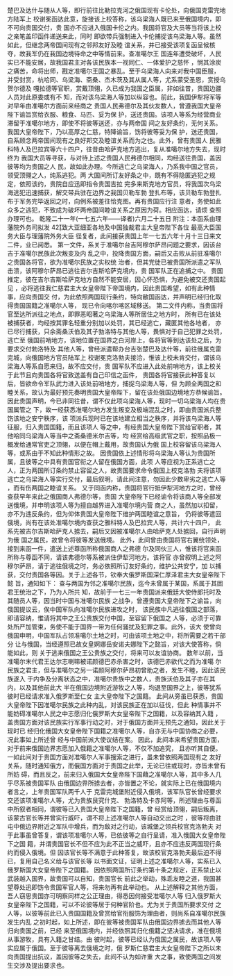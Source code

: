 <!-- { "loadSidebar": true } -->
楚巴及达什与随从人等，即行前往比勒拉克河之俄国现有卡伦处，向俄国克雷完地方陆军上
校谢冕函达此意，旋接该上校答称，该乌梁海人既已来至俄国境内，即不可向贵国交付，贵
国亦不应进入俄国卡伦之内。我国将官及大员等当将该上校之亲笔盖印函件递送来此，同时
即欲带兵强制进入卡伦捕捉该乌梁海人等。虽然如此，但继念两帝国间现有之邻邦友好及睦
谊关系，并已接受该项复函呈候核夺，故我军仍在我国边境待命之中等情前来。查准噶尔王
国连年遭受破坏，人民实已不能安居，故我国君主对各该民族本一视同仁、一体爱护之慈怀
，悯其涂炭之痛苦，命将出师，戡定准噶尔王国之暴乱。至于乌梁海人向来对我中国臣服，
并受封赏，杭哈同、乌梁海、斋桑、杰木茨及其从属人等，尤系蒙受圣恩，赏授乌贺尔德及
嘎拉德等官职，赏戴顶翎，久已成为我国之臣属，非如往昔，贵国边疆人员对此原委或有不
知，而对该乌梁海人等加以纵容也。前此，我国伊犁将军等对早年由准噶尔方面前来经商之
贵国人民弗德尔及其伙友数人，曾遵我国大皇帝陛下谕旨赏给衣服、粮食、马匹、妥为保
护，送还贵国。该项人等系为经营商业滞留于准噶尔地方，即使不将彼等送还，亦与两帝国
间之友好条约，无何关系。我国大皇帝陛下，乃以高厚之仁慈，特降谕旨，饬将彼等妥为保
护，送还贵国，自系顾念两帝国间现有之良好邦交及睦谊关系而为之也。此外，曾有贵国人
民雅科特人及巴拉宾等六十四户，往昔由哈萨克地方逃出，复从准噶尔地方失去，现时终为
我国大员等寻获，与对待上述之贵国人民弗德尔相同，均经送往贵国，盖因彼等均为贵国之人
民，故如此办理。今所逃亡之乌梁海人，乃系我中国之官员，领受顶翎之人，纯系逃犯。两
大国间所订友好条之中，既有不得隐匿逃犯之规定，依照该约，贵院自应迅即指令贵国吉拉
完多来斯克地方官员，将我国次乌梁海逃犯迅速捕获，解交带兵驻在边界之我国贝勒车勃
登扎布等，该贝勒车勃登扎布于军务完毕返回之时，向例系被差往恰克图。再有贵国应行注
意者，务使如此众多之逃犯，不致成为破坏两帝国间睦谊关系之原因为荷。相应函达，请烦
查照办理可也。
乾隆二十一年(一七五六年——译者)六月二十五日
附注：本函系由理藩院外务司拟发
42致大亚细亚各地及中国独裁君主大皇帝陛下各位
最高大臣国务大臣与理藩院外务大臣
径复者，此间接获贵国上年一七五六年十月十三日来文二件，业已阅悉。
第一文件，系关于准噶尔台吉阿穆尔萨昂问题之要求，因该台吉于准噶尔民族此次叛变及内
乱之中，投降贵国方面，嗣后又击败从前驻准噶尔之贵国各将官，欲为准噶尔民族之实权统
治者，但其党徒已被贵国所派遣之军队击溃，该阿穆尔萨昂已逃往吉尔吉斯哈萨克境内，贵
国军队正在追捕之中。
贵国推定，彼在吉尔吉斯哈萨克地方自然不能安居，因心怀恐惧，为避免被交还贵国起见
，必将逃往我仁慈君主大女皇帝陛下帝国境内，因此贵国希望，如有此种情事，应向贵国交
付，为此依照两国现行条约，特向敝国函达，并声明已经归化取得贵国国籍之准噶尔人等，
现已令向喀尔喀区域移送。
第二文件内称，当贵国将官至达所派往之地点，即罪恶昭著之乌梁海人等所居住之地方时，
所有已在该处被捕获者，均经按其罪名轻重分别加以处罚，其已经逃亡，藏匿其他各地者，
亦已尽行捕获，只余斋桑沃伯及其子勃洛特与其他人等，畏惧对于自己犯罪之处罚，逃亡至
俄国前哨地方，该地位置在国界之白河岸上，各将官等到达该处之后，为要求交付勃洛特及
其他人等，曾经派遣帮办台吉张楚巴及达什等，前往俄属克雷完城，向俄国地方官员陆军上
校谢冕克洛勃夫接洽，惟该上校未肯交付，谓该乌梁海人等系自愿来归，故不应交付，贵
国军队不应进入此处前哨地方，该上校关于此节且向贵国各将官致送盖有自己印信之函件，
贵国各将官接获此种答复以后，皆欲命令军队武力进入该处前哨地方，捕捉乌梁海人等，但
为顾全两国之和睦关系，故认为最好预先奏明贵国大皇帝陛下，留在该处俄国边境地方恭候谕旨。
因此贵国声明，今已非同往昔，谓不仅此项乌梁海人等，现时一切乌梁海人均在贵国属管之
下，故一经获悉准噶尔地方发生叛变及极端混乱之时，即由贵国派兵整饬该地之安宁秩序，该
项派兵现时已在该地建立相当之秩序，并将该乌梁海人等征服，归入贵国国籍，而且该项人
等之中，有经贵国大皇帝陛下赏给官职者，其他哈同乌梁海人等当中之斋桑德米尔吉等，均
经赏给高级武官之职，按照品极一概发给通常官吏之顶翎，以便在帽上戴用，故贵国认为俄
国上校容留该乌梁海人等，或系由于不知此种情形之故。
因贵国依上述情形将乌梁海人等认为贵国所属，且彼等之中具有贵国官衔之人留在俄国方面，此项
人等应视为正系逃亡之人，正为两国所订条约禁止容留之人，故贵国要求命令俄国上校克洛勃
夫将该项逃亡之乌梁海人等实行交付，最后叙明，请此间注意，勿因此少数卑劣之逃亡人等
，而有伤两国之睦谊关系。
又于同函内称，贵国将官行抵伊犁河地方之时，曾经查获早年来此之俄国商人弗德尔等，贵国
大皇帝陛下已经谕令将该商人等全部发送俄境，并申明该项人等为擅自越界进入准噶尔境内营
商之人，虽然加以扣留，亦不为违反条约，但为仰体贵国大皇帝陛下维护两国睦谊之意旨，
仍将彼等遣回俄境，尚有在该处准噶尔境内查获之雅科特人及巴拉宾人等，共计六十四户，
此系先被吉尔吉斯哈萨克人掳去，嗣后又因被准噶尔人由哈萨克人处掳回，自行声明为俄
国之属民，故曾令将彼等发送俄境。
此外，此间曾由贵国将官右翼统领处，接到来函一件，遣送上述尊函所称俄国商人之弗德
尔及同伙三人，惟该将官来函所称与尊函不同，请该弗德尔等系被派住伊犁河地方。该将官
亦曾叙明上述之阿穆尔萨昂，请于逃往俄境之时，务必依照所订友好条约，维护公共安宁，加
以捕获，交付贵国各等因。关于上述各节，钦奉大俄罗斯国深仁厚泽君主大女皇帝陛下懿
旨，通知如下：
查与两国为邻之准噶尔民族，迄今未曾属于某国，系属于其固君王统治之下，乃为人所共
知，故前于一七三一年贵国派来俄廷大使侍郎托时及其随员人等，因当时中国与准噶尔民族
之战争，曾遵贵国大皇帝陛下之谕旨，向俄国提议云，俟中国军队向准噶尔民族进攻之时，
该民族中凡逃往俄国之部落，即请容纳，惟请将其中之王公贵族交付中国，至容留下俄国之
人等，必须于可靠处所严加管束，务使不能于国界一带为任何骚扰及犯罪之事。此外，该大
使曾向俄国申明，中国军队占领准噶尔土地之时，可由该项土地之中，将所需要之若干部分
让与俄国，当经遵照已故女皇婀娜岳安诺夫娜陛下之懿旨，对该大使答称，倘能如此，则
关于逃来俄国之王公贵族之交付，将来可以友谊协商。
数年以前，当准噶尔末代君王达尔志喇嘛被诺颜德巴赤杀害之时，该德巴赤欲代之而为准噶
尔民族之君主，但与准噶尔之另一诺颜阿穆尔萨昂初曾助之者，发生不睦，因此该民族遂入
于内争及分离状态之中，准噶尔贵族中之数人，贵族沃伯及其子亦在其内，以及其他前此大
半在俄国边境附近游牧之人等，均退至国界之上，彼等犹系彼时已经请求准入俄罗斯至仁女
主大皇帝陛下之国籍。
此间从旁虽已获悉，贵国大皇帝陛下因准噶尔民族之此种内乱，对该民族正在加以征伐，但此
种情事并不能妨碍准噶尔人民之中志愿归化俄罗斯大女皇帝陛下之国籍，以及容纳其入籍
，盖贵国方面对该民族实行军事行动之时，对于俄国方面并无预先之通知，因此关于现时已
经归化俄国大女皇帝陛下国籍之准噶尔人等，自亦无与中国协商之必要，况此事如上所述曾
经与中国前派大使议结在案。
因此，此间本来希望贵国方面，对于前来俄国边界志愿加入俄籍之准噶尔人等，不仅不加追究，
且亦听其自便。一如此间对于贵国方面对准噶尔人军事搜索之进行，虽未曾依照两国现有之
友好关系，随时通知俄方，而俄国方面对于贵国之此举，无论已往或现时，亦皆未曾有所妨
碍，而且反之，前来归入俄国大女皇帝陛下国藉之准噶尔人等，其中多人几乎尽系被贵国军队
由俄国边界所掳去者，亦皆置之不论，就实际上已在俄国境内者言之，上年贵国军队两千人于
克雷完城堡附近侵入俄境，该军队官长曾经要求交还该项准噶尔人等，尤为贵族艮究什克、
勃洛特及卡赤阿等，所述理由与尊函中所叙者相同，谓彼等已入贵国大皇帝陛下之国籍，曾
经赏给顶翎，嗣后叛离，该蒙古官长等并曾实行威吓，谓不将上述准噶尔人等自动交出之时
，彼等将由驻屯中俄边界附近之军队中增兵，而为敌对之行动，该城堡之领兵校官克洛勃夫
对于此事虽曾答复，谓该项准噶尔人等，已依彼等之自行呈请，准入俄国大女皇帝陛下之国
籍，并谓贵国官长不但不应为此不正当之威吓，且亦不应违反两国现行条约而侵入俄境。但
因该官长等不满意于此种答复，故该校官克洛勃夫最后迫不得已，复用自己名义给与该官长等
以书面文证，证明上述之准噶尔人等，实系已入俄罗斯国大女皇帝陛下之国籍。
因依照两国所订条约第十条之规定，正系禁止以武装越入国界，故贵国可以自知，贵国官长
前此之举动，殊乖友睦之道，我国甚望尊处迅即饬令贵国军官人等，将来勿再有此举动也。
从上述解释之其他方面，吾人窃思贵国亦可明察同样之公正理由，得悉因何接受准噶尔人等
归入俄罗斯大女皇帝陛下之国籍，可以不论彼等居于何种官阶也。尤为关于贵国所要求交付
之人等，以彼等前此已入贵国国籍及曾赏给官衔服饰为理由者，则尚系自准噶尔民族发生内乱
之初时起，如上所述，即在彼等被贵国军队由俄国边界掳去而其他人等归向贵国之前，已经
来至俄国境内，并经依照其归化俄籍之坚决请求，准在俄境从事游牧，具有入籍之甘结。由
彼时起，彼等已经认为俄国之属民，故该项人等实应属于俄国。至于彼等离去俄境之时，俄
罗斯仁慈君主大女皇帝陛下之所以未向贵国提出抗议，盖因彼等之失去，此间不认为如许重
大之事，致使两国之间发生交涉及提出要求也。
